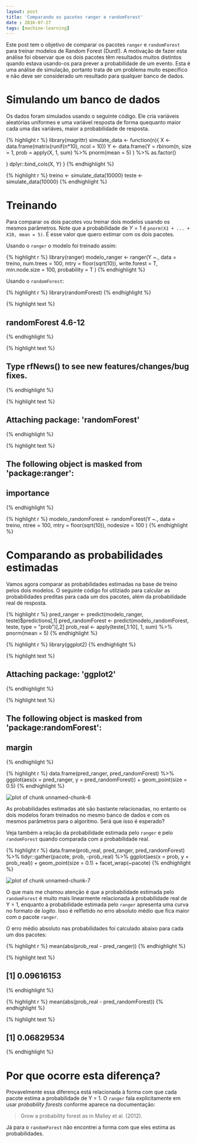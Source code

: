 ```yaml
---
layout: post
title: 'Comparando os pacotes ranger e randomForest'
date : 2016-07-27
tags: [machine-learning]
--- 
```




Este post tem o objetivo de comparar os pacotes `ranger` e `randomForest` para treinar
modelos de Random Forest (Durd!). A motivação de fazer esta análise foi observar que 
os dois pacotes têm resultados muitos distintos quando estava usando-os para prever a
probabilidade de um evento. Esta é uma análise de simulação, portanto trata de um problema 
muito específico e não deve ser considerado um resultado para qualquer banco de dados.

# Simulando um banco de dados

Os dados foram simulados usando o seguinte código. Ele cria variáveis aleatórias uniformes
e uma variável resposta de forma quequanto maior cada uma das variáves, maior a probabilidade
de resposta.


{% highlight r %}
library(magrittr)
simulate_data <- function(n){
  X <- data.frame(matrix(runif(n*10), ncol = 10))
  Y <- data.frame(Y = rbinom(n, size = 1, prob = apply(X, 1, sum) %>%
                               pnorm(mean = 5)
                             ) %>% 
                    as.factor()
                               
  ) 
  dplyr::bind_cols(X, Y)
}
{% endhighlight %}


{% highlight r %}
treino <- simulate_data(10000)
teste <- simulate_data(10000)
{% endhighlight %}

# Treinando 

Para comparar os dois pacotes vou treinar dois modelos usando os mesmos parâmetros. Note que a probabilidade de $Y = 1$ é `pnorm(X1 + ... + X10, mean = 5)`. É esse valor que quero estimar com os dois pacotes.

Usando o `ranger` o modelo foi treinado assim:


{% highlight r %}
library(ranger)
modelo_ranger <- ranger(Y ~., data = treino, 
                                num.trees = 100, 
                                mtry = floor(sqrt(10)), 
                                write.forest = T, 
                                min.node.size = 100, 
                                probability = T
                                )
{% endhighlight %}

Usando o `randomForest`:


{% highlight r %}
library(randomForest)
{% endhighlight %}



{% highlight text %}
## randomForest 4.6-12
{% endhighlight %}



{% highlight text %}
## Type rfNews() to see new features/changes/bug fixes.
{% endhighlight %}



{% highlight text %}
## 
## Attaching package: 'randomForest'
{% endhighlight %}



{% highlight text %}
## The following object is masked from 'package:ranger':
## 
##     importance
{% endhighlight %}



{% highlight r %}
modelo_randomForest <- randomForest(Y ~., data = treino,
                                    ntree = 100, 
                                    mtry = floor(sqrt(10)),
                                    nodesize = 100
                                    )
{% endhighlight %}

# Comparando as probabilidades estimadas

Vamos agora comparar as probabilidades estimadas na base de treino pelos dois modelos.
O seguinte código foi utilziado para calcular as probabilidades preditas para cada um dos pacotes,
além da probabilidade real de resposta.

{% highlight r %}
pred_ranger <- predict(modelo_ranger, teste)$predictions[,1]
pred_randomForest <- predict(modelo_randomForest, teste, type = "prob")[,2]
prob_real <- apply(teste[,1:10], 1, sum) %>% pnorm(mean = 5)
{% endhighlight %}


{% highlight r %}
library(ggplot2)
{% endhighlight %}



{% highlight text %}
## 
## Attaching package: 'ggplot2'
{% endhighlight %}



{% highlight text %}
## The following object is masked from 'package:randomForest':
## 
##     margin
{% endhighlight %}



{% highlight r %}
data.frame(pred_ranger, pred_randomForest) %>% 
  ggplot(aes(x = pred_ranger, y = pred_randomForest)) + geom_point(size = 0.5)
{% endhighlight %}

![plot of chunk unnamed-chunk-6](/images/2016-07-27-comparando-ranger-e-randomForest/unnamed-chunk-6-1.png)

As probabilidades estimadas até são bastante relacionadas, no entanto os dois modelos foram treinados no mesmo
banco de dados e com os mesmos parâmetros para o algoritmo. Será que isso é esperado?

Veja também a relação da probabilidade estimada pelo `ranger` e pelo `randomForest` quando comparada com a 
probabilidade real.


{% highlight r %}
data.frame(prob_real, pred_ranger, pred_randomForest) %>%
  tidyr::gather(pacote, prob, -prob_real) %>%
  ggplot(aes(x = prob, y = prob_real)) + geom_point(size = 0.1) + facet_wrap(~pacote)
{% endhighlight %}

![plot of chunk unnamed-chunk-7](/images/2016-07-27-comparando-ranger-e-randomForest/unnamed-chunk-7-1.png)

O que mais me chamou atenção é que a probabilidade estimada pelo `randomForest` é muito mais linearmente
relacionada à probabilidade real de Y = 1, enquanto a probabilidade estimada pelo `ranger` apresenta uma
curva no formato de *logito*. Isso é relfletido no erro absoluto médio que fica maior com o pacote `ranger`.

O erro médio absoluto nas probabilidades foi calculado abaixo para cada um dos pacotes:


{% highlight r %}
mean(abs(prob_real - pred_ranger))
{% endhighlight %}



{% highlight text %}
## [1] 0.09616153
{% endhighlight %}



{% highlight r %}
mean(abs(prob_real - pred_randomForest))
{% endhighlight %}



{% highlight text %}
## [1] 0.06829534
{% endhighlight %}

# Por que ocorre esta diferença?

Provavelmente essa diferença está relacionada à forma com que cada pacote estima a probabilidade
de Y = 1. O `ranger` fala explicitamente em usar *probability forests* conforme aparece na
documentação: 

> Grow a probability forest as in Malley et al. (2012).

Já para o `randomForest` não encontrei a forma com que eles estima as probabilidades.



















